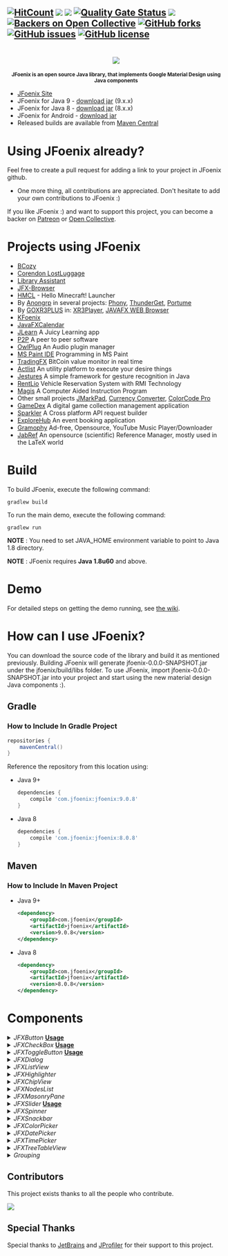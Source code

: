 [![HitCount](http://hits.dwyl.io/jfoenixadmin/JFoenix.svg)](http://hits.dwyl.io/jfoenixadmin/JFoenix)
[![][CircleCI img]][CircleCI]
[![][mavenbadge img]][mavenbadge]
[![Quality Gate Status](https://sonarcloud.io/api/project_badges/measure?project=jfoenixadmin_JFoenix&metric=alert_status)](https://sonarcloud.io/dashboard?id=jfoenixadmin_JFoenix)
[![][gitter img]][gitter]
[![Backers on Open Collective](https://opencollective.com/JFoenix/backers/badge.svg)](#backers) 
[![GitHub forks](https://img.shields.io/github/forks/jfoenixadmin/JFoenix.svg)](https://github.com/jfoenixadmin/JFoenix/network)
[![GitHub issues](https://img.shields.io/github/issues/jfoenixadmin/JFoenix.svg)](https://github.com/jfoenixadmin/JFoenix/issues)
[![GitHub license](https://img.shields.io/github/license/jfoenixadmin/JFoenix.svg)](https://github.com/jfoenixadmin/JFoenix/blob/master/LICENSE)
---

<h1 align="center">
    <img src="http://www.jfoenix.com/img/logo-JFX.png">
</h1>
<p align="center">
<sup>
<b>JFoenix is an open source Java library, that implements Google Material Design using Java components</b>
</sup>
</p>

* [JFoenix Site](http://www.jfoenix.com)
* JFoenix for Java 9 - [download jar](https://search.maven.org/remotecontent?filepath=com/jfoenix/jfoenix/9.0.8/jfoenix-9.0.8.jar) (9.x.x)
* JFoenix for Java 8 - [download jar](https://search.maven.org/remotecontent?filepath=com/jfoenix/jfoenix/8.0.8/jfoenix-8.0.8.jar) (8.x.x)
* JFoenix for Android - [download jar](https://search.maven.org/remotecontent?filepath=com/jfoenix/jfoenix/8.0.8/jfoenix-8.0.8-retrolambda.jar)
* Released builds are available from [Maven Central](http://search.maven.org/#search%7Cga%7C1%7CJFoenix)

# Using JFoenix already?
Feel free to create a pull request for adding a link to your project in JFoenix github.
* One more thing, all contributions are appreciated. Don't hesitate to add your own contributions to JFoenix :)

If you like JFoenix :) and want to support this project, you can become a backer on <a href="https://www.patreon.com/shadishaheen">Patreon</a> or <a href="https://opencollective.com/jfoenix">Open Collective</a>.

# Projects using JFoenix
* <a href="http://bcozy.org">BCozy</a>
* <a href="https://github.com/ThijsZijdel/Corendon-LostLuggage">Corendon LostLuggage</a>
* <a href="https://github.com/afsalashyana/Library-Assistant">Library Assistant</a>
* <a href="https://github.com/badarshahzad/Jfx-Browser">JFX-Browser</a>
* <a href="https://github.com/huanghongxun/HMCL">HMCL</a> - Hello Minecraft! Launcher 
* By <a href="https://github.com/anongrp">Anongrp</a> in several projects: 
<a href="https://github.com/anongrp/Phony">Phony</a>,
<a href="https://github.com/anongrp/ThunderGet">ThunderGet</a>,
<a href="https://github.com/anongrp/Portume">Portume</a>
* By <a href="https://github.com/goxr3plus">GOXR3PLUS</a> in:
<a href="https://github.com/goxr3plus/XR3Player">XR3Player</a>,
<a href="https://github.com/goxr3plus/JavaFX-Web-Browser">JAVAFX WEB Browser</a>
* <a href="https://github.com/bkenn/KFoenix">KFoenix</a>
* <a href="https://github.com/SeynalKim/JavaFXCalendar">JavaFXCalendar</a>
* <a href="https://bitbucket.org/NiNi94/oop16-jlearn/src/master/">JLearn</a> A Juicy Learning app
* <a href="https://github.com/rohan23chhabra/p2p">P2P</a> A peer to peer software
* <a href="https://github.com/DropSnorz/OwlPlug">OwlPlug</a> An Audio plugin manager
* <a href="https://github.com/RubbaBoy/MSPaintIDE">MS Paint IDE</a> Programming in MS Paint
* <a href="https://github.com/fl0wo/TradingFX">TradingFX</a> BitCoin value monitor in real time
* <a href="https://github.com/silentsoft/actlist">Actlist</a> An utility platform to execute your desire things
* <a href="https://github.com/Giulianini/Jestures">Jestures</a> A simple framework for gesture recognition in Java
* <a href="https://github.com/Shehanka/RentLio">RentLio</a> Vehicle Reservation System with RMI Technology
* <a href="https://github.com/ianspryn/Magis">Magis</a> A Computer Aided Instruction Program
* Other small projects <a href="https://github.com/mayuso/JMarkPad">JMarkPad</a>,
<a href="https://github.com/naeemkhan12/CurrencyConverter.git">Currency Converter</a>,
<a href="https://github.com/Anikeshpatel/ColorCode-Pro">ColorCode Pro</a>
* <a href="https://github.com/ykrasik/gamedex">GameDex</a> A digital game collection management application
* <a href="https://github.com/AmrDeveloper/Sparkler">Sparkler</a> A Cross platform API request builder
* <a href="https://github.com/GikuMironica/ExploreHub">ExploreHub</a> An event booking application
* <a href="https://github.com/dubbadhar/gramophy">Gramophy</a> Ad-free, Opensource, YouTube Music Player/Downloader
* [JabRef](https://www.jabref.org/) An opensource (scientific) Reference Manager, mostly used in the LaTeX world

# Build
To build JFoenix, execute the following command:

    gradlew build

To run the main demo, execute the following command:

    gradlew run

**NOTE** : You need to set JAVA_HOME environment variable to point to Java 1.8 directory.

**NOTE** : JFoenix requires **Java 1.8u60** and above.

# Demo
For detailed steps on getting the demo running, see [the wiki].

# How can I use JFoenix?
You can download the source code of the library and build it as mentioned previously. Building JFoenix will generate jfoenix-0.0.0-SNAPSHOT.jar under the jfoenix/build/libs folder. To use JFoenix, import jfoenix-0.0.0-SNAPSHOT.jar into your project and start using the new material design Java components :).

## Gradle
### How to Include In Gradle Project
```groovy
repositories {
    mavenCentral()
}
```
Reference the repository from this location using:
* Java 9+
    ```groovy
    dependencies {
        compile 'com.jfoenix:jfoenix:9.0.8'
    }
    ```
* Java 8
    ```groovy
    dependencies {
        compile 'com.jfoenix:jfoenix:8.0.8'
    }
    ```

## Maven
### How to Include In Maven Project
* Java 9+
    ```xml
    <dependency>
        <groupId>com.jfoenix</groupId>
        <artifactId>jfoenix</artifactId>
        <version>9.0.8</version>
    </dependency>
    ```
* Java 8
    ```xml
    <dependency>
        <groupId>com.jfoenix</groupId>
        <artifactId>jfoenix</artifactId>
        <version>8.0.8</version>
    </dependency>
    ```
# Components
<details><summary><i>JFXButton </i><a href="https://github.com/jfoenixadmin/JFoenix/wiki/Button"><b>Usage</b></a></summary><p>

![Button Demo](http://jfoenix.com/gif/button.gif "Button Demo")
</p></details>

<details><summary><i>JFXCheckBox </i><a href="https://github.com/jfoenixadmin/JFoenix/wiki/Checkbox"><b>Usage</b></a></summary><p>

![Check Box Demo](http://jfoenix.com/gif/checkbox.gif "Check Box Demo")
</p></details>

<details><summary><i>JFXToggleButton </i><a href="https://github.com/jfoenixadmin/JFoenix/wiki/Toggle-Button"><b>Usage</b></a></summary><p>

![Toggle Button Demo](http://jfoenix.com/gif/toggle-button.gif "Toggle Button Demo")
</p></details>

<details><summary><i>JFXDialog</i></summary><p>


![Dialog Demo](http://jfoenix.com/gif/dialog.gif "Dialog Demo")
</p></details>

<details><summary><i>JFXListView</i></summary><p>

    
![List View Demo](http://jfoenix.com/gif/listview.gif "List View Demo")
</p></details>

<details><summary><i>JFXHighlighter</i></summary><p>

    
![Highlighter](http://jfoenix.com/gif/highlighter.gif "Highlighter")
</p></details>

<details><summary><i>JFXChipView</i></summary><p>

    
![Chip View](http://jfoenix.com/gif/chipview.gif "Chip View")
</p></details>

<details><summary><i>JFXNodesList</i></summary><p>

    
![Nodes List Demo](http://jfoenix.com/gif/nodes-list.gif "Nodes List Demo")
</p></details>

<details><summary><i>JFXMasonryPane</i></summary><p>

    
![Masonry Demo](http://jfoenix.com/gif/masonry.gif "Masonry Demo")
</p></details>

<details><summary><i>JFXSlider </i> <a href="https://github.com/jfoenixadmin/JFoenix/wiki/Slider"><b>Usage</b></a></summary><p>

![Slider Demo](http://jfoenix.com/gif/slider.gif "Slider Demo")
</p></details>

<details><summary><i>JFXSpinner</i></summary><p>

    
![Spinner Demo](http://jfoenix.com/gif/spinner.gif "Spinner Demo")
</p></details>

<details><summary><i>JFXSnackbar</i></summary><p>

    
![Icons-Snackbar Demo](http://jfoenix.com/gif/icons-snackbar.gif "Icons-Snackbar Demo")
</p></details>

<details><summary><i>JFXColorPicker</i></summary><p>

    
![Color Picker Demo](http://jfoenix.com/gif/colorpicker-beta.gif "Color Picker Demo")
</p></details>

<details><summary><i>JFXDatePicker</i></summary><p>

    
![Date Picker Demo](http://jfoenix.com/gif/datepicker.gif "Date Picker Demo")
</p></details>

<details><summary><i>JFXTimePicker</i></summary><p>

    
![Time Picker Demo](http://jfoenix.com/gif/timepicker.gif "Time Picker Demo")
</p></details>

<details><summary><i>JFXTreeTableView</i></summary><p>

    
![Tree Table View](http://jfoenix.com/gif/treetableview.gif "Tree Table View")
</p></details>

<details><summary><i>Grouping</i></summary><p>
    
![Grouping Demo](http://jfoenix.com/gif/grouping.gif "Grouping Demo")
</p></details>

[mavenbadge]:https://search.maven.org/search?q=g:com.jfoenix%20AND%20a:jfoenix&core=gav
[mavenbadge img]:https://maven-badges.herokuapp.com/maven-central/com.jfoenix/jfoenix/badge.svg

[CircleCI]:https://circleci.com/gh/jfoenixadmin/JFoenix/tree/master
[CircleCI img]:https://circleci.com/gh/jfoenixadmin/JFoenix/tree/master.svg?style=shield

[gitter]:https://gitter.im/JFoenix/Lobby?utm_source=badge&utm_medium=badge&utm_campaign=pr-badge&utm_content=badge
[gitter img]:https://badges.gitter.im/JFoenix/Lobby.svg

[the wiki]: https://github.com/jfoenixadmin/JFoenix/wiki#trying-the-demo

## Contributors

This project exists thanks to all the people who contribute.

<a href="https://github.com/jfoenixadmin/JFoenix/contributors"><img src="https://opencollective.com/JFoenix/contributors.svg?width=890&button=false" /></a>


## Special Thanks

Special thanks to <a href="https://www.jetbrains.com">JetBrains</a> and <a href="https://www.ej-technologies.com/products/jprofiler/overview.html">JProfiler</a> for their support to this project.
